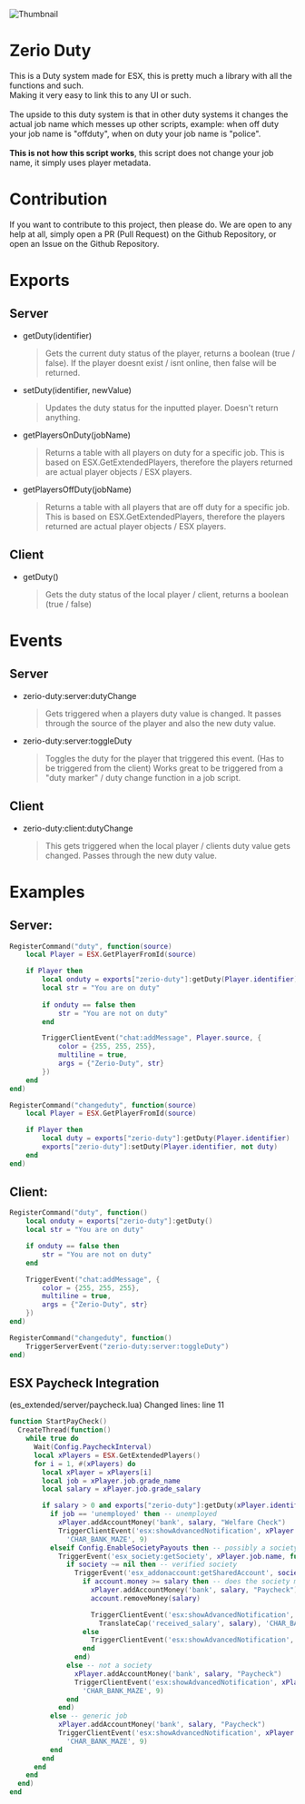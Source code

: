 ![Thumbnail](https://user-images.githubusercontent.com/54480523/200033540-4105e4e7-f6a7-45b7-b084-47ab8a53b21e.png)

# Zerio Duty
This is a Duty system made for ESX, this is pretty much a library with all the functions and such.<br>
Making it very easy to link this to any UI or such.
<br><br>
The upside to this duty system is that in other duty systems it changes the actual job name which messes up other scripts, example: when off duty your job name is "offduty", when on duty your job name is "police".
<br><br>
**This is not how this script works**, this script does not change your job name, it simply uses player metadata.

# Contribution
If you want to contribute to this project, then please do. We are open to any help at all, simply open a PR (Pull Request) on the Github Repository, or open an Issue on the Github Repository.

# Exports

## Server

- getDuty(identifier<string>)
	> Gets the current duty status of the player, returns a boolean (true / false). 
	> If the player doesnt exist / isnt online, then false will be returned.
- setDuty(identifier<string>, newValue<boolean>)
	> Updates the duty status for the inputted player. Doesn't return anything.
- getPlayersOnDuty(jobName<string>)
	> Returns a table with all players on duty for a specific job. This is based on ESX.GetExtendedPlayers, therefore the players returned are actual player objects / ESX players.
- getPlayersOffDuty(jobName<string>)
	> Returns a table with all players that are off duty for a specific job. This is based on ESX.GetExtendedPlayers, therefore the players returned are actual player objects / ESX players.

## Client

- getDuty()
	> Gets the duty status of the local player / client, returns a boolean (true / false)

# Events

## Server
- zerio-duty:server:dutyChange
  > Gets triggered when a players duty value is changed. It passes through the source of the player and also the new duty value.

- zerio-duty:server:toggleDuty
  > Toggles the duty for the player that triggered this event. (Has to be triggered from the client)
  > Works great to be triggered from a "duty marker" / duty change function in a job script.

## Client
- zerio-duty:client:dutyChange
  > This gets triggered when the local player / clients duty value gets changed. Passes through the new duty value.

# Examples

## Server:
```lua
RegisterCommand("duty", function(source)
	local Player = ESX.GetPlayerFromId(source)

	if Player then
		local onduty = exports["zerio-duty"]:getDuty(Player.identifier)
		local str = "You are on duty"
		
		if onduty == false then
			str = "You are not on duty"
		end

		TriggerClientEvent("chat:addMessage", Player.source, {
			color = {255, 255, 255},
			multiline = true,
			args = {"Zerio-Duty", str}
		})
	end
end)
```

```lua
RegisterCommand("changeduty", function(source)
	local Player = ESX.GetPlayerFromId(source)

	if Player then
		local duty = exports["zerio-duty"]:getDuty(Player.identifier)
		exports["zerio-duty"]:setDuty(Player.identifier, not duty)
	end
end)
```

## Client:
```lua
RegisterCommand("duty", function()
	local onduty = exports["zerio-duty"]:getDuty()
	local str = "You are on duty"

	if onduty == false then
		str = "You are not on duty"
	end

	TriggerEvent("chat:addMessage", {
		color = {255, 255, 255},
		multiline = true,
		args = {"Zerio-Duty", str}
	})
end)
```

```lua
RegisterCommand("changeduty", function()
	TriggerServerEvent("zerio-duty:server:toggleDuty")
end)
```

## ESX Paycheck Integration
(es_extended/server/paycheck.lua)
Changed lines: line 11
```lua
function StartPayCheck()
  CreateThread(function()
    while true do
      Wait(Config.PaycheckInterval)
      local xPlayers = ESX.GetExtendedPlayers()
      for i = 1, #(xPlayers) do
        local xPlayer = xPlayers[i]
        local job = xPlayer.job.grade_name
        local salary = xPlayer.job.grade_salary

        if salary > 0 and exports["zerio-duty"]:getDuty(xPlayer.identifier) then
          if job == 'unemployed' then -- unemployed
            xPlayer.addAccountMoney('bank', salary, "Welfare Check")
            TriggerClientEvent('esx:showAdvancedNotification', xPlayer.source, TranslateCap('bank'), TranslateCap('received_paycheck'), TranslateCap('received_help', salary),
              'CHAR_BANK_MAZE', 9)
          elseif Config.EnableSocietyPayouts then -- possibly a society
            TriggerEvent('esx_society:getSociety', xPlayer.job.name, function(society)
              if society ~= nil then -- verified society
                TriggerEvent('esx_addonaccount:getSharedAccount', society.account, function(account)
                  if account.money >= salary then -- does the society money to pay its employees?
                    xPlayer.addAccountMoney('bank', salary, "Paycheck")
                    account.removeMoney(salary)

                    TriggerClientEvent('esx:showAdvancedNotification', xPlayer.source, TranslateCap('bank'), TranslateCap('received_paycheck'),
                      TranslateCap('received_salary', salary), 'CHAR_BANK_MAZE', 9)
                  else
                    TriggerClientEvent('esx:showAdvancedNotification', xPlayer.source, TranslateCap('bank'), '', TranslateCap('company_nomoney'), 'CHAR_BANK_MAZE', 1)
                  end
                end)
              else -- not a society
                xPlayer.addAccountMoney('bank', salary, "Paycheck")
                TriggerClientEvent('esx:showAdvancedNotification', xPlayer.source, TranslateCap('bank'), TranslateCap('received_paycheck'), TranslateCap('received_salary', salary),
                  'CHAR_BANK_MAZE', 9)
              end
            end)
          else -- generic job
            xPlayer.addAccountMoney('bank', salary, "Paycheck")
            TriggerClientEvent('esx:showAdvancedNotification', xPlayer.source, TranslateCap('bank'), TranslateCap('received_paycheck'), TranslateCap('received_salary', salary),
              'CHAR_BANK_MAZE', 9)
          end
        end
      end
    end
  end)
end
```
